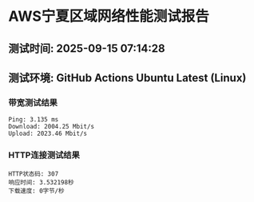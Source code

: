 # AWS宁夏区域网络性能测试报告
## 测试时间: 2025-09-15 07:14:28
## 测试环境: GitHub Actions Ubuntu Latest (Linux)

### 带宽测试结果
```
Ping: 3.135 ms
Download: 2004.25 Mbit/s
Upload: 2023.46 Mbit/s
```

### HTTP连接测试结果
```
HTTP状态码: 307
响应时间: 3.532198秒
下载速度: 0字节/秒
```

